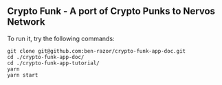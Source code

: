 ## Crypto Funk - A port of Crypto Punks to Nervos Network

To run it, try the following commands:

```
git clone git@github.com:ben-razor/crypto-funk-app-doc.git
cd ./crypto-funk-app-doc/
cd ./crypto-funk-app-tutorial/
yarn
yarn start
```
